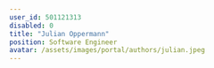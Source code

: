 ```yaml
---
user_id: 501121313
disabled: 0
title: "Julian Oppermann"
position: Software Engineer
avatar: /assets/images/portal/authors/julian.jpeg
---
```


